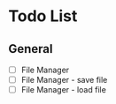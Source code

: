 # Todo List

## General

- [ ] File Manager
- [ ] File Manager - save file
- [ ] File Manager - load file

